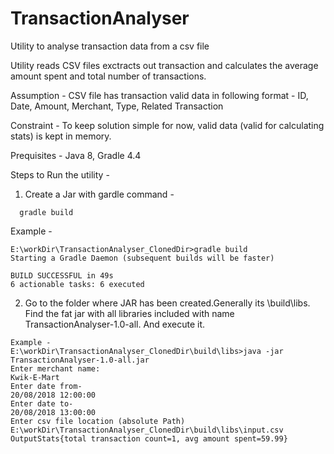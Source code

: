 # TransactionAnalyser
Utility to analyse transaction data from a csv file 

Utility reads CSV files exctracts out transaction and calculates the average amount spent and total number of transactions.

Assumption - 
CSV file has transaction valid data in following format -
ID, Date, Amount, Merchant, Type, Related Transaction

Constraint -
To keep solution simple for now, valid data (valid for calculating stats) is kept in memory.

Prequisites -
Java 8, Gradle 4.4

Steps to Run the utility - 
1. Create a Jar with gardle command - 
```
  gradle build
 ```
Example -
```
E:\workDir\TransactionAnalyser_ClonedDir>gradle build
Starting a Gradle Daemon (subsequent builds will be faster)

BUILD SUCCESSFUL in 49s
6 actionable tasks: 6 executed
```

2. Go to the folder where JAR has been created.Generally its <cloned directory>\build\libs.
  Find the fat jar with all libraries included with name TransactionAnalyser-1.0-all. And execute it.
  
  ```
  Example - 
E:\workDir\TransactionAnalyser_ClonedDir\build\libs>java -jar TransactionAnalyser-1.0-all.jar
Enter merchant name:
Kwik-E-Mart
Enter date from-
20/08/2018 12:00:00
Enter date to-
20/08/2018 13:00:00
Enter csv file location (absolute Path)
E:\workDir\TransactionAnalyser_ClonedDir\build\libs\input.csv
OutputStats{total transaction count=1, avg amount spent=59.99}

```


